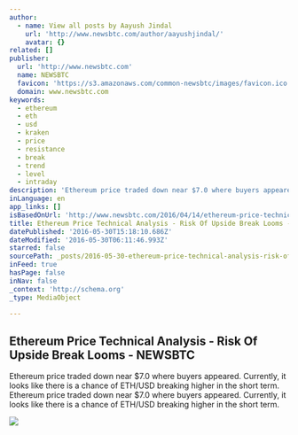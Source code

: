 ```yaml
---
author:
  - name: View all posts by Aayush Jindal
    url: 'http://www.newsbtc.com/author/aayushjindal/'
    avatar: {}
related: []
publisher:
  url: 'http://www.newsbtc.com'
  name: NEWSBTC
  favicon: 'https://s3.amazonaws.com/common-newsbtc/images/favicon.ico'
  domain: www.newsbtc.com
keywords:
  - ethereum
  - eth
  - usd
  - kraken
  - price
  - resistance
  - break
  - trend
  - level
  - intraday
description: 'Ethereum price traded down near $7.0 where buyers appeared. Currently, it looks like there is a chance of ETH/USD breaking higher in the short term. Ethereum price traded down near $7.0 where buyers appeared. Currently, it looks like there is a chance of ETH/USD breaking higher in the short term.'
inLanguage: en
app_links: []
isBasedOnUrl: 'http://www.newsbtc.com/2016/04/14/ethereum-price-technical-analysis-risk-upside-break-looms/'
title: Ethereum Price Technical Analysis - Risk Of Upside Break Looms - NEWSBTC
datePublished: '2016-05-30T15:18:10.686Z'
dateModified: '2016-05-30T06:11:46.993Z'
starred: false
sourcePath: _posts/2016-05-30-ethereum-price-technical-analysis-risk-of-upside-break-loo.md
inFeed: true
hasPage: false
inNav: false
_context: 'http://schema.org'
_type: MediaObject

---
```

<article style=""><h1>Ethereum Price Technical Analysis - Risk Of Upside Break Looms - NEWSBTC</h1><p>Ethereum price traded down near $7.0 where buyers appeared. Currently, it looks like there is a chance of ETH/USD breaking higher in the short term. Ethereum price traded down near $7.0 where buyers appeared. Currently, it looks like there is a chance of ETH/USD breaking higher in the short term.</p><img src="http://s3.amazonaws.com/main-newsbtc-images/2016/04/14032007/Ethereum11.png" /></article>